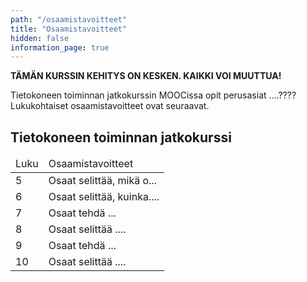 ```yaml
---
path: "/osaamistavoitteet"
title: "Osaamistavoitteet"
hidden: false
information_page: true
---
```



**TÄMÄN KURSSIN KEHITYS ON KESKEN. KAIKKI VOI MUUTTUA!**

Tietokoneen toiminnan jatkokurssin MOOCissa opit perusasiat ....????
Lukukohtaiset osaamistavoitteet ovat seuraavat.

## Tietokoneen toiminnan jatkokurssi

<table>
    <thead>
    <tr>
        <td>Luku</td>
        <td>Osaamistavoitteet</td>
    </tr>
    </thead>
    <tbody>
    <tr>
        <td>5</td>
        <td>
Osaat selittää, mikä o...
        </td>
    </tr>
    <tr>
        <td>6</td>
        <td>
Osaat selittää, kuinka....
        </td>
    </tr>
    <tr>
        <td>7</td>
        <td>
Osaat tehdä ...
        </td>
    </tr>
    <tr>
        <td>8</td>
        <td>
Osaat selittää ....
        </td>
    </tr>    <tr>
        <td>9</td>
        <td>
Osaat tehdä ...
        </td>
    </tr>
    <tr>
        <td>10</td>
        <td>
Osaat selittää ....
        </td>
    </tr>
    </tbody>
</table>
